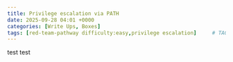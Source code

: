 ```yaml
---
title: Privilege escalation via PATH
date: 2025-09-28 04:01 +0000
categories: [Write Ups, Boxes]
tags: [red-team-pathway difficulty:easy,privilege escalation]     # TAG names should always be lowercase
---
```


test test
